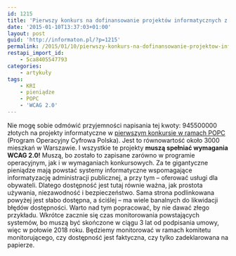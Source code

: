```yaml
---
id: 1215
title: 'Pierwszy konkurs na dofinansowanie projektów informatycznych z Programu Operacyjnego Cyfrowa Polska'
date: '2015-01-10T13:37:03+01:00'
layout: post
guid: 'http://informaton.pl/?p=1215'
permalink: /2015/01/10/pierwszy-konkurs-na-dofinansowanie-projektow-informatycznych-z-programu-operacyjnego-cyfrowa-polska/
restapi_import_id:
    - 5ca8405547793
categories:
    - artykuły
tags:
    - KRI
    - pieniądze
    - POPC
    - 'WCAG 2.0'
---
```


Nie mogę sobie odmówić przyjemności napisania tej kwoty: 945500000 złotych na projekty informatyczne w [pierwszym konkursie w ramach POPC](http://www.wwpe.gov.pl/index.php?params[section_id]=22&params[category_id]=148) (Program Operacyjny Cyfrowa Polska). Jest to równowartość około 3000 mieszkań w Warszawie. I wszystkie te projekty **muszą spełniać wymagania WCAG 2.0!** Muszą, bo zostało to zapisane zarówno w programie operacyjnym, jak i w wymaganiach konkursowych. Za te gigantyczne pieniądze mają powstać systemy informatyczne wspomagające informatyzację administracji publicznej, a przy tym – oferować usługi dla obywateli. Dlatego dostępność jest tutaj równie ważna, jak prostota używania, niezawodność i bezpieczeństwo. Sama strona podlinkowana powyżej jest słabo dostępna, a ściślej – ma wiele banalnych do likwidacji błędów dostępności. Warto nad tym popracować, by nie dawać złego przykładu. Wkrótce zacznie się czas monitorowania powstających systemów, bo muszą być skończone w ciągu 3 lat od podpisania umowy, więc w połowie 2018 roku. Będziemy monitorować w ramach komitetu monitorującego, czy dostępność jest faktyczna, czy tylko zadeklarowana na papierze.